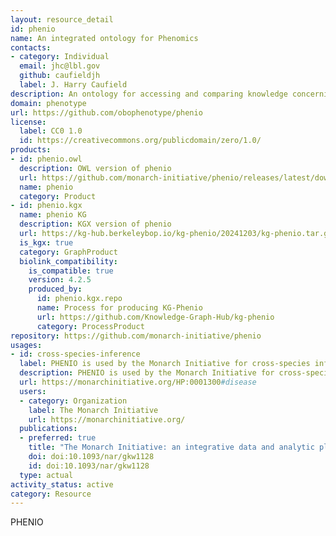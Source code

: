 ```yaml
---
layout: resource_detail
id: phenio
name: An integrated ontology for Phenomics
contacts:
- category: Individual
  email: jhc@lbl.gov
  github: caufieldjh
  label: J. Harry Caufield
description: An ontology for accessing and comparing knowledge concerning phenotypes across species and genetic backgrounds.
domain: phenotype
url: https://github.com/obophenotype/phenio
license:
  label: CC0 1.0
  id: https://creativecommons.org/publicdomain/zero/1.0/
products:
- id: phenio.owl
  description: OWL version of phenio
  url: https://github.com/monarch-initiative/phenio/releases/latest/download/phenio.owl
  name: phenio
  category: Product
- id: phenio.kgx
  name: phenio KG
  description: KGX version of phenio
  url: https://kg-hub.berkeleybop.io/kg-phenio/20241203/kg-phenio.tar.gz
  is_kgx: true
  category: GraphProduct
  biolink_compatibility:
    is_compatible: true
    version: 4.2.5
    produced_by:
      id: phenio.kgx.repo
      name: Process for producing KG-Phenio
      url: https://github.com/Knowledge-Graph-Hub/kg-phenio
      category: ProcessProduct
repository: https://github.com/monarch-initiative/phenio
usages:
- id: cross-species-inference
  label: PHENIO is used by the Monarch Initiative for cross-species inference
  description: PHENIO is used by the Monarch Initiative for cross-species inference. As an example, the disease of Parkinsonism may compared on the basis of its phenotype in humans vs. mouse genes and genotypes known to impact these phenotypes.
  url: https://monarchinitiative.org/HP:0001300#disease
  users:
  - category: Organization
    label: The Monarch Initiative
    url: https://monarchinitiative.org/
  publications:
  - preferred: true
    title: "The Monarch Initiative: an integrative data and analytic platform connecting phenotypes to genotypes across species"
    doi: doi:10.1093/nar/gkw1128
    id: doi:10.1093/nar/gkw1128
  type: actual
activity_status: active
category: Resource
---
```


PHENIO
